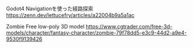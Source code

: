 Godot4 Navigationを使った経路探索
https://zenn.dev/lettucefry/articles/a22004b9a5a1ac





Zombie Free low-poly 3D model
https://www.cgtrader.com/free-3d-models/character/fantasy-character/zombie-79f78dd5-e3c9-44d2-a9e4-9530f9139426







